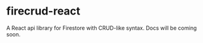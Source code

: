 # firecrud-react
A React api library for Firestore with CRUD-like syntax.
Docs will be coming soon.
